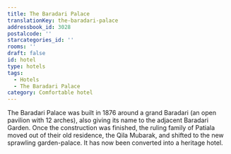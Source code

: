 ```yaml
---
title: The Baradari Palace
translationKey: the-baradari-palace
addressbook_id: 3028
postalcode: ''
starcategories_id: ''
rooms: ''
draft: false
id: hotel
type: hotels
tags:
  - Hotels
  - The Baradari Palace
category: Comfortable hotel
---
```

The Baradari Palace was built in 1876 around a grand Baradari (an open pavilion with 12 arches), also giving its name to the adjacent Baradari Garden. Once the construction was finished, the ruling family of Patiala moved out of their old residence, the Qila Mubarak, and shifted to the new sprawling garden-palace. It has now been converted into a heritage hotel. 